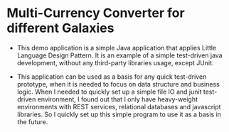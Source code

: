 # Multi-Currency Converter for different Galaxies

* This demo application is a simple Java application that applies Little Language Design Pattern. It is an example of a simple test-driven java development, without any third-party libraries usage, except JUnit.

* This application can be used as a basis for any quick test-driven prototype, when it is needed to focus on data structure and business logic. When I needed to quickly set up a simple file IO and junit test-driven environment, I found out that I only have heavy-weight environments with REST services, relational databases and javascript libraries. So I quickly set up this simple program to use it as a basis in the future.
